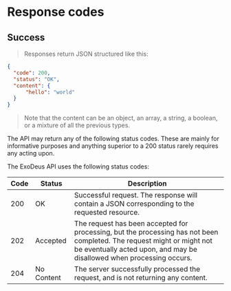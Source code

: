 # Response codes

## Success

> Responses return JSON structured like this:

```json
{
  "code": 200,
  "status": "OK",
  "content": {
      "hello": "world"
  }
}
```
> Note that the content can be an object, an array, a string, a boolean, or a mixture of all the previous types.


The API may return any of the following status codes. These are mainly for informative purposes and anything superior to a 200 status rarely requires any acting upon.

The ExoDeus API uses the following status codes:

Code | Status | Description
---- | ------ | ------
200 | OK | Successful request. The response will contain a JSON corresponding to the requested resource.
202 | Accepted | The request has been accepted for processing, but the processing has not been completed. The request might or might not be eventually acted upon, and may be disallowed when processing occurs.
204 | No Content | The server successfully processed the request, and is not returning any content.